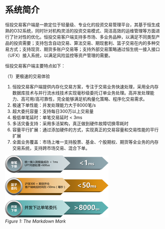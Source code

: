 # 系统简介

恒投交易客户端是一款定位于轻量级、专业化的投资交易管理平台，其基于恒生成熟的O32系统，同时针对机构灵活的投资交易模式、简洁高效的运维管理等方面进行了针对性的优化。恒投交易客户端支持多市场、多业务品种，以满足不同类型产品的投资需要；支持包含自动交易、算法交易、期现套利、篮子交易在内的多种交易方式；支持现货、期货多账户交易等；支持外部交易策略通过恒生统一接入接口（UFX）接入系统，以满足风险监控等资产管理的需要。

恒投交易客户端主要特点如下：

（1）更极速的交易体验

1. 恒投交易客户端提供内存化交易方案，专注于交易业务快速处理，采用全内存数据库技术与并行流水线技术实现毫秒级委托订单业务处理。高并发处理能力、高可用/高可靠性，完全能够满足机构量化策略、程序化交易需求。
2. 极速下单性能：并发处理能力大于8000笔/s
3. 超大委托容量：支持每日300万以上交易量
4. 极低单笔延时：单笔交易延时 < 3ms
5. 多活灾备支持：采用多活架构，真正做到硬件故障切换零耗时
6. 容量平行扩展：通过添加硬件的方式，实现真正的交易容量和交易性能的平行扩展
7. 全面业务覆盖：市场上唯一支持股票、基金、个股期权、期货等全业务的内存交易系统，支持跨市场交易、混合下单。

![The Markdown Mark](images/image1.png)  
_Figure 1: The Markdown Mark_
